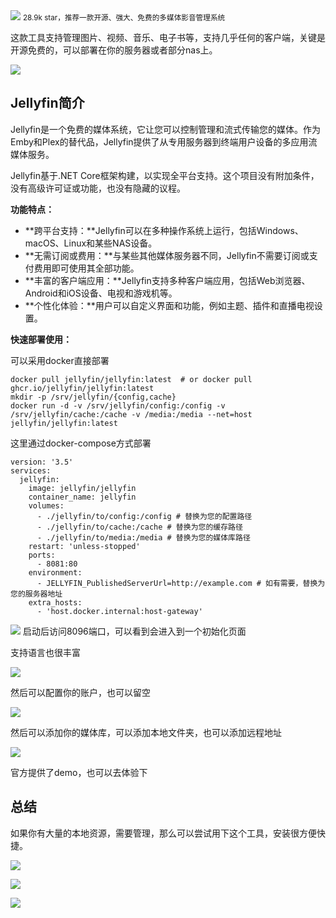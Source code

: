 <img src="/assets/image/240314-一款强大免费的影音管理系统-1.png" style="max-width: 70%; height: auto;">
<small>28.9k star，推荐一款开源、强大、免费的多媒体影音管理系统</small>


这款工具支持管理图片、视频、音乐、电子书等，支持几乎任何的客户端，关键是开源免费的，可以部署在你的服务器或者部分nas上。


![](/assets/image/240314-一款强大免费的影音管理系统-1.png)
## Jellyfin简介

Jellyfin是一个免费的媒体系统，它让您可以控制管理和流式传输您的媒体。作为Emby和Plex的替代品，Jellyfin提供了从专用服务器到终端用户设备的多应用流媒体服务。

Jellyfin基于.NET Core框架构建，以实现全平台支持。这个项目没有附加条件，没有高级许可证或功能，也没有隐藏的议程。

**功能特点：**
- **跨平台支持：**Jellyfin可以在多种操作系统上运行，包括Windows、macOS、Linux和某些NAS设备。
- **无需订阅或费用：**与某些其他媒体服务器不同，Jellyfin不需要订阅或支付费用即可使用其全部功能。
- **丰富的客户端应用：**Jellyfin支持多种客户端应用，包括Web浏览器、Android和iOS设备、电视和游戏机等。
- **个性化体验：**用户可以自定义界面和功能，例如主题、插件和直播电视设置。

**快速部署使用：**

可以采用docker直接部署
```
docker pull jellyfin/jellyfin:latest  # or docker pull ghcr.io/jellyfin/jellyfin:latest
mkdir -p /srv/jellyfin/{config,cache}
docker run -d -v /srv/jellyfin/config:/config -v /srv/jellyfin/cache:/cache -v /media:/media --net=host jellyfin/jellyfin:latest
```

这里通过docker-compose方式部署
```
version: '3.5'
services:
  jellyfin:
    image: jellyfin/jellyfin
    container_name: jellyfin
    volumes:
      - ./jellyfin/to/config:/config # 替换为您的配置路径
      - ./jellyfin/to/cache:/cache # 替换为您的缓存路径
      - ./jellyfin/to/media:/media # 替换为您的媒体库路径
    restart: 'unless-stopped'
    ports:
      - 8081:80
    environment:
      - JELLYFIN_PublishedServerUrl=http://example.com # 如有需要，替换为您的服务器地址
    extra_hosts:
      - 'host.docker.internal:host-gateway'
```

![](/assets/image/240314-一款强大免费的影音管理系统-2.png)
启动后访问8096端口，可以看到会进入到一个初始化页面

支持语言也很丰富

![](/assets/image/240314-一款强大免费的影音管理系统-3.png)

然后可以配置你的账户，也可以留空

![](/assets/image/240314-一款强大免费的影音管理系统-4.png)

然后可以添加你的媒体库，可以添加本地文件夹，也可以添加远程地址


![](/assets/image/240314-一款强大免费的影音管理系统-5.png)

官方提供了demo，也可以去体验下

## 总结

如果你有大量的本地资源，需要管理，那么可以尝试用下这个工具，安装很方便快捷。


![](/assets/image/240314-一款强大免费的影音管理系统-6.png)

![](/assets/image/240314-一款强大免费的影音管理系统-7.png)

![](/assets/image/240314-一款强大免费的影音管理系统-8.png)
